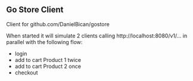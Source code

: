 ## Go Store Client

Client for github.com/DanielBican/gostore

When started it will simulate 2 clients calling http://localhost:8080/v1/... in parallel with the following flow:
* login
* add to cart Product 1 twice
* add to cart Product 2 once
* checkout


